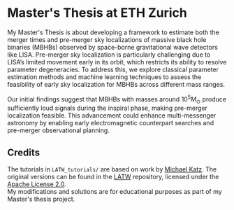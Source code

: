 # Master's Thesis at ETH Zurich

My Master's Thesis is about developing a framework to estimate both the merger times and pre-merger sky localizations of massive black hole binaries (MBHBs) observed by space-borne gravitational wave detectors like LISA. Pre-merger sky localization is particularly challenging due to LISA’s limited movement early in its orbit, which restricts its ability to resolve parameter degeneracies. To address this, we explore classical parameter estimation methods and machine learning techniques to assess the feasibility of early sky localization for MBHBs across different mass ranges. 

Our initial findings suggest that MBHBs with masses around $10^5 M_\odot$ produce sufficiently loud signals during the inspiral phase, making pre-merger localization feasible. This advancement could enhance multi-messenger astronomy by enabling early electromagnetic counterpart searches and pre-merger observational planning.

## Credits

The tutorials in `LATW_tutorials/` are based on work by [Michael Katz](https://github.com/mikekatz04). The original versions can be found in the [LATW](https://github.com/mikekatz04/LATW) repository, licensed under the [Apache License 2.0](https://www.apache.org/licenses/LICENSE-2.0). </br>
My modifications and solutions are for educational purposes as part of my Master's thesis project.